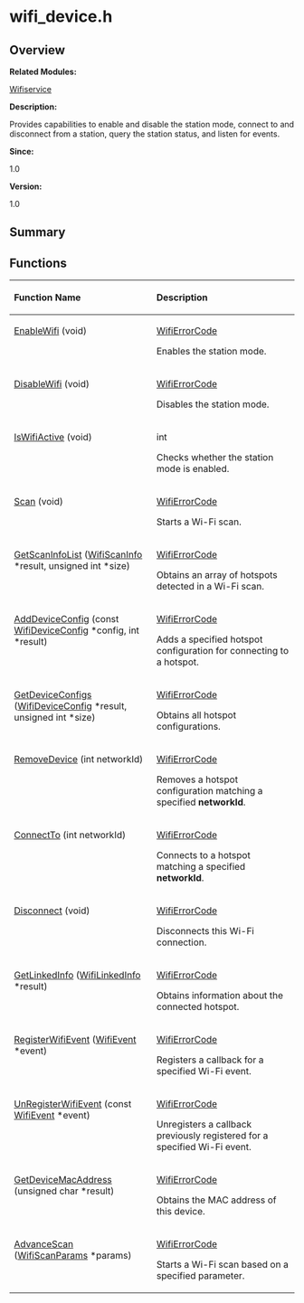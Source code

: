 # wifi\_device.h<a name="EN-US_TOPIC_0000001055675018"></a>

## **Overview**<a name="section290913651191853"></a>

**Related Modules:**

[Wifiservice](wifiservice.md)

**Description:**

Provides capabilities to enable and disable the station mode, connect to and disconnect from a station, query the station status, and listen for events. 

**Since:**

1.0

**Version:**

1.0

## **Summary**<a name="section1216900574191853"></a>

## Functions<a name="func-members"></a>

<a name="table2062700312191853"></a>
<table><thead align="left"><tr id="row581507208191853"><th class="cellrowborder" valign="top" width="50%" id="mcps1.1.3.1.1"><p id="p673192764191853"><a name="p673192764191853"></a><a name="p673192764191853"></a>Function Name</p>
</th>
<th class="cellrowborder" valign="top" width="50%" id="mcps1.1.3.1.2"><p id="p889541737191853"><a name="p889541737191853"></a><a name="p889541737191853"></a>Description</p>
</th>
</tr>
</thead>
<tbody><tr id="row1324749149191853"><td class="cellrowborder" valign="top" width="50%" headers="mcps1.1.3.1.1 "><p id="p1856265457191853"><a name="p1856265457191853"></a><a name="p1856265457191853"></a><a href="wifiservice.md#ga81afd7d5f0437260e93536b50437d99b">EnableWifi</a> (void)</p>
</td>
<td class="cellrowborder" valign="top" width="50%" headers="mcps1.1.3.1.2 "><p id="p7499655191853"><a name="p7499655191853"></a><a name="p7499655191853"></a><a href="wifiservice.md#ga2506c6ad226c4feb1d19248013ff9568">WifiErrorCode</a> </p>
<p id="p418832470191853"><a name="p418832470191853"></a><a name="p418832470191853"></a>Enables the station mode. </p>
</td>
</tr>
<tr id="row2071055609191853"><td class="cellrowborder" valign="top" width="50%" headers="mcps1.1.3.1.1 "><p id="p38809131191853"><a name="p38809131191853"></a><a name="p38809131191853"></a><a href="wifiservice.md#ga96b28d8f77966a4cd042a46c598b3a9a">DisableWifi</a> (void)</p>
</td>
<td class="cellrowborder" valign="top" width="50%" headers="mcps1.1.3.1.2 "><p id="p1905255347191853"><a name="p1905255347191853"></a><a name="p1905255347191853"></a><a href="wifiservice.md#ga2506c6ad226c4feb1d19248013ff9568">WifiErrorCode</a> </p>
<p id="p1300315416191853"><a name="p1300315416191853"></a><a name="p1300315416191853"></a>Disables the station mode. </p>
</td>
</tr>
<tr id="row2049486627191853"><td class="cellrowborder" valign="top" width="50%" headers="mcps1.1.3.1.1 "><p id="p324047387191853"><a name="p324047387191853"></a><a name="p324047387191853"></a><a href="wifiservice.md#ga57ee7c4c4ee6092098cb35965f507fb9">IsWifiActive</a> (void)</p>
</td>
<td class="cellrowborder" valign="top" width="50%" headers="mcps1.1.3.1.2 "><p id="p298660909191853"><a name="p298660909191853"></a><a name="p298660909191853"></a>int </p>
<p id="p985109107191853"><a name="p985109107191853"></a><a name="p985109107191853"></a>Checks whether the station mode is enabled. </p>
</td>
</tr>
<tr id="row142858618191853"><td class="cellrowborder" valign="top" width="50%" headers="mcps1.1.3.1.1 "><p id="p1034923022191853"><a name="p1034923022191853"></a><a name="p1034923022191853"></a><a href="wifiservice.md#ga72d138ede38fbd6425f1fe7fbc35c262">Scan</a> (void)</p>
</td>
<td class="cellrowborder" valign="top" width="50%" headers="mcps1.1.3.1.2 "><p id="p2087987099191853"><a name="p2087987099191853"></a><a name="p2087987099191853"></a><a href="wifiservice.md#ga2506c6ad226c4feb1d19248013ff9568">WifiErrorCode</a> </p>
<p id="p1923101878191853"><a name="p1923101878191853"></a><a name="p1923101878191853"></a>Starts a Wi-Fi scan. </p>
</td>
</tr>
<tr id="row621931012191853"><td class="cellrowborder" valign="top" width="50%" headers="mcps1.1.3.1.1 "><p id="p1432377812191853"><a name="p1432377812191853"></a><a name="p1432377812191853"></a><a href="wifiservice.md#gadbbc62c6d2a16d5f1547097992aa9369">GetScanInfoList</a> (<a href="wifiscaninfo.md">WifiScanInfo</a> *result, unsigned int *size)</p>
</td>
<td class="cellrowborder" valign="top" width="50%" headers="mcps1.1.3.1.2 "><p id="p1683096515191853"><a name="p1683096515191853"></a><a name="p1683096515191853"></a><a href="wifiservice.md#ga2506c6ad226c4feb1d19248013ff9568">WifiErrorCode</a> </p>
<p id="p847993520191853"><a name="p847993520191853"></a><a name="p847993520191853"></a>Obtains an array of hotspots detected in a Wi-Fi scan. </p>
</td>
</tr>
<tr id="row214096119191853"><td class="cellrowborder" valign="top" width="50%" headers="mcps1.1.3.1.1 "><p id="p984886430191853"><a name="p984886430191853"></a><a name="p984886430191853"></a><a href="wifiservice.md#gaa0a50013ff978d6f82c655403946d8c9">AddDeviceConfig</a> (const <a href="wifideviceconfig.md">WifiDeviceConfig</a> *config, int *result)</p>
</td>
<td class="cellrowborder" valign="top" width="50%" headers="mcps1.1.3.1.2 "><p id="p1651342390191853"><a name="p1651342390191853"></a><a name="p1651342390191853"></a><a href="wifiservice.md#ga2506c6ad226c4feb1d19248013ff9568">WifiErrorCode</a> </p>
<p id="p1502713762191853"><a name="p1502713762191853"></a><a name="p1502713762191853"></a>Adds a specified hotspot configuration for connecting to a hotspot. </p>
</td>
</tr>
<tr id="row648270102191853"><td class="cellrowborder" valign="top" width="50%" headers="mcps1.1.3.1.1 "><p id="p89298853191853"><a name="p89298853191853"></a><a name="p89298853191853"></a><a href="wifiservice.md#ga2202a6de3fdd8f463d827fc18f46e75b">GetDeviceConfigs</a> (<a href="wifideviceconfig.md">WifiDeviceConfig</a> *result, unsigned int *size)</p>
</td>
<td class="cellrowborder" valign="top" width="50%" headers="mcps1.1.3.1.2 "><p id="p1803196705191853"><a name="p1803196705191853"></a><a name="p1803196705191853"></a><a href="wifiservice.md#ga2506c6ad226c4feb1d19248013ff9568">WifiErrorCode</a> </p>
<p id="p742188183191853"><a name="p742188183191853"></a><a name="p742188183191853"></a>Obtains all hotspot configurations. </p>
</td>
</tr>
<tr id="row1455103167191853"><td class="cellrowborder" valign="top" width="50%" headers="mcps1.1.3.1.1 "><p id="p141530185191853"><a name="p141530185191853"></a><a name="p141530185191853"></a><a href="wifiservice.md#ga13d79f9dc92bf445b7ef2b98ab050c3a">RemoveDevice</a> (int networkId)</p>
</td>
<td class="cellrowborder" valign="top" width="50%" headers="mcps1.1.3.1.2 "><p id="p2063805126191853"><a name="p2063805126191853"></a><a name="p2063805126191853"></a><a href="wifiservice.md#ga2506c6ad226c4feb1d19248013ff9568">WifiErrorCode</a> </p>
<p id="p460306230191853"><a name="p460306230191853"></a><a name="p460306230191853"></a>Removes a hotspot configuration matching a specified <strong id="b1881027015191853"><a name="b1881027015191853"></a><a name="b1881027015191853"></a>networkId</strong>. </p>
</td>
</tr>
<tr id="row121490422191853"><td class="cellrowborder" valign="top" width="50%" headers="mcps1.1.3.1.1 "><p id="p2099696918191853"><a name="p2099696918191853"></a><a name="p2099696918191853"></a><a href="wifiservice.md#ga775ec0cfc1d5b4bf620bbd7245492344">ConnectTo</a> (int networkId)</p>
</td>
<td class="cellrowborder" valign="top" width="50%" headers="mcps1.1.3.1.2 "><p id="p536721232191853"><a name="p536721232191853"></a><a name="p536721232191853"></a><a href="wifiservice.md#ga2506c6ad226c4feb1d19248013ff9568">WifiErrorCode</a> </p>
<p id="p127874559191853"><a name="p127874559191853"></a><a name="p127874559191853"></a>Connects to a hotspot matching a specified <strong id="b990962035191853"><a name="b990962035191853"></a><a name="b990962035191853"></a>networkId</strong>. </p>
</td>
</tr>
<tr id="row325018268191853"><td class="cellrowborder" valign="top" width="50%" headers="mcps1.1.3.1.1 "><p id="p305212883191853"><a name="p305212883191853"></a><a name="p305212883191853"></a><a href="wifiservice.md#gafbed9a87b5fef2c837a16c6de469652e">Disconnect</a> (void)</p>
</td>
<td class="cellrowborder" valign="top" width="50%" headers="mcps1.1.3.1.2 "><p id="p1276338179191853"><a name="p1276338179191853"></a><a name="p1276338179191853"></a><a href="wifiservice.md#ga2506c6ad226c4feb1d19248013ff9568">WifiErrorCode</a> </p>
<p id="p660136343191853"><a name="p660136343191853"></a><a name="p660136343191853"></a>Disconnects this Wi-Fi connection. </p>
</td>
</tr>
<tr id="row709267078191853"><td class="cellrowborder" valign="top" width="50%" headers="mcps1.1.3.1.1 "><p id="p1583175374191853"><a name="p1583175374191853"></a><a name="p1583175374191853"></a><a href="wifiservice.md#gaa8f07a31b01761da44f0fe90d461c168">GetLinkedInfo</a> (<a href="wifilinkedinfo.md">WifiLinkedInfo</a> *result)</p>
</td>
<td class="cellrowborder" valign="top" width="50%" headers="mcps1.1.3.1.2 "><p id="p643156249191853"><a name="p643156249191853"></a><a name="p643156249191853"></a><a href="wifiservice.md#ga2506c6ad226c4feb1d19248013ff9568">WifiErrorCode</a> </p>
<p id="p1591973955191853"><a name="p1591973955191853"></a><a name="p1591973955191853"></a>Obtains information about the connected hotspot. </p>
</td>
</tr>
<tr id="row1543693749191853"><td class="cellrowborder" valign="top" width="50%" headers="mcps1.1.3.1.1 "><p id="p2088893449191853"><a name="p2088893449191853"></a><a name="p2088893449191853"></a><a href="wifiservice.md#ga0e4d452915d1588664b91837b821eada">RegisterWifiEvent</a> (<a href="wifievent.md">WifiEvent</a> *event)</p>
</td>
<td class="cellrowborder" valign="top" width="50%" headers="mcps1.1.3.1.2 "><p id="p1041454910191853"><a name="p1041454910191853"></a><a name="p1041454910191853"></a><a href="wifiservice.md#ga2506c6ad226c4feb1d19248013ff9568">WifiErrorCode</a> </p>
<p id="p731885485191853"><a name="p731885485191853"></a><a name="p731885485191853"></a>Registers a callback for a specified Wi-Fi event. </p>
</td>
</tr>
<tr id="row1431850078191853"><td class="cellrowborder" valign="top" width="50%" headers="mcps1.1.3.1.1 "><p id="p23193008191853"><a name="p23193008191853"></a><a name="p23193008191853"></a><a href="wifiservice.md#gaee648c923f6594e222d0c592b929b3f1">UnRegisterWifiEvent</a> (const <a href="wifievent.md">WifiEvent</a> *event)</p>
</td>
<td class="cellrowborder" valign="top" width="50%" headers="mcps1.1.3.1.2 "><p id="p1254345849191853"><a name="p1254345849191853"></a><a name="p1254345849191853"></a><a href="wifiservice.md#ga2506c6ad226c4feb1d19248013ff9568">WifiErrorCode</a> </p>
<p id="p2124976191191853"><a name="p2124976191191853"></a><a name="p2124976191191853"></a>Unregisters a callback previously registered for a specified Wi-Fi event. </p>
</td>
</tr>
<tr id="row68338882191853"><td class="cellrowborder" valign="top" width="50%" headers="mcps1.1.3.1.1 "><p id="p1973334294191853"><a name="p1973334294191853"></a><a name="p1973334294191853"></a><a href="wifiservice.md#ga951232a54faaa791a82b5e2456c44dcd">GetDeviceMacAddress</a> (unsigned char *result)</p>
</td>
<td class="cellrowborder" valign="top" width="50%" headers="mcps1.1.3.1.2 "><p id="p5389647191853"><a name="p5389647191853"></a><a name="p5389647191853"></a><a href="wifiservice.md#ga2506c6ad226c4feb1d19248013ff9568">WifiErrorCode</a> </p>
<p id="p1232103715191853"><a name="p1232103715191853"></a><a name="p1232103715191853"></a>Obtains the MAC address of this device. </p>
</td>
</tr>
<tr id="row1972846923191853"><td class="cellrowborder" valign="top" width="50%" headers="mcps1.1.3.1.1 "><p id="p726709410191853"><a name="p726709410191853"></a><a name="p726709410191853"></a><a href="wifiservice.md#gaafff61f96ad29922b524dc9514cfbfd0">AdvanceScan</a> (<a href="wifiscanparams.md">WifiScanParams</a> *params)</p>
</td>
<td class="cellrowborder" valign="top" width="50%" headers="mcps1.1.3.1.2 "><p id="p727949786191853"><a name="p727949786191853"></a><a name="p727949786191853"></a><a href="wifiservice.md#ga2506c6ad226c4feb1d19248013ff9568">WifiErrorCode</a> </p>
<p id="p61648187191853"><a name="p61648187191853"></a><a name="p61648187191853"></a>Starts a Wi-Fi scan based on a specified parameter. </p>
</td>
</tr>
</tbody>
</table>

